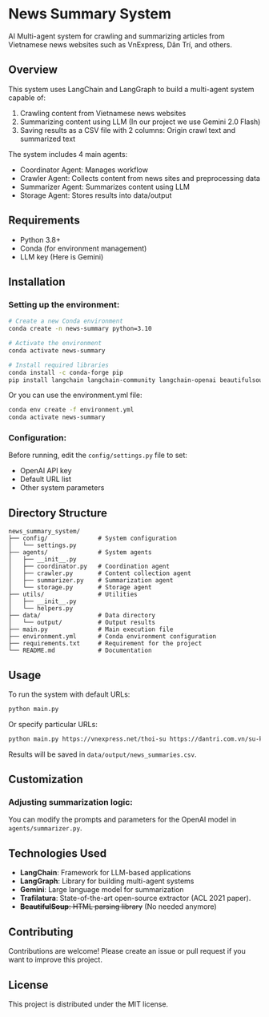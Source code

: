 # News Summary System

AI Multi-agent system for crawling and summarizing articles from Vietnamese news websites such as VnExpress, Dân Trí, and others.

## Overview

This system uses LangChain and LangGraph to build a multi-agent system capable of:

1. Crawling content from Vietnamese news websites
2. Summarizing content using LLM (In our project we use Gemini 2.0 Flash)
3. Saving results as a CSV file with 2 columns: Origin crawl text and summarized text

The system includes 4 main agents:
- Coordinator Agent: Manages workflow
- Crawler Agent: Collects content from news sites and preprocessing data
- Summarizer Agent: Summarizes content using LLM
- Storage Agent: Stores results into data/output

## Requirements

- Python 3.8+
- Conda (for environment management)
- LLM key (Here is Gemini)

## Installation

### Setting up the environment:

```bash
# Create a new Conda environment
conda create -n news-summary python=3.10

# Activate the environment
conda activate news-summary

# Install required libraries
conda install -c conda-forge pip
pip install langchain langchain-community langchain-openai beautifulsoup4 requests pandas langchain-experimental langchain_text_splitters langgraph aiohttp tenacity
```

Or you can use the environment.yml file:

```bash
conda env create -f environment.yml
conda activate news-summary
```

### Configuration:

Before running, edit the `config/settings.py` file to set:
- OpenAI API key
- Default URL list
- Other system parameters

## Directory Structure

```
news_summary_system/
├── config/              # System configuration
│   └── settings.py
├── agents/              # System agents
│   ├── __init__.py
│   ├── coordinator.py   # Coordination agent
│   ├── crawler.py       # Content collection agent
│   ├── summarizer.py    # Summarization agent
│   └── storage.py       # Storage agent
├── utils/               # Utilities
│   ├── __init__.py
│   └── helpers.py
├── data/                # Data directory
│   └── output/          # Output results
├── main.py              # Main execution file
├── environment.yml      # Conda environment configuration
├── requirements.txt     # Requirement for the project
└── README.md            # Documentation
```

## Usage

To run the system with default URLs:

```bash
python main.py
```

Or specify particular URLs:

```bash
python main.py https://vnexpress.net/thoi-su https://dantri.com.vn/su-kien.htm
```

Results will be saved in `data/output/news_summaries.csv`.

## Customization

### Adjusting summarization logic:

You can modify the prompts and parameters for the OpenAI model in `agents/summarizer.py`.

## Technologies Used

- **LangChain**: Framework for LLM-based applications
- **LangGraph**: Library for building multi-agent systems
- **Gemini**: Large language model for summarization
- **Trafilatura**: State-of-the-art open-source extractor (ACL 2021 paper).
- ~~**BeautifulSoup**: HTML parsing library~~ (No needed anymore)

## Contributing

Contributions are welcome! Please create an issue or pull request if you want to improve this project.

## License

This project is distributed under the MIT license.
